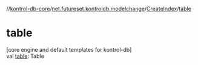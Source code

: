 //[kontrol-db-core](../../../index.md)/[net.futureset.kontroldb.modelchange](../index.md)/[CreateIndex](index.md)/[table](table.md)

# table

[core engine and default templates for kontrol-db]\
val [table](table.md): Table
